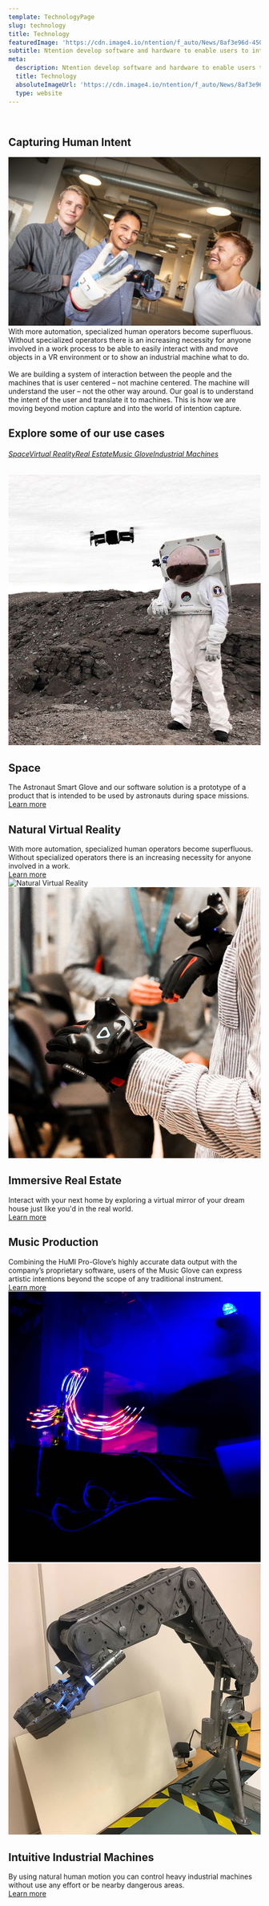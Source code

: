 ```yaml
---
template: TechnologyPage
slug: technology
title: Technology
featuredImage: 'https://cdn.image4.io/ntention/f_auto/News/8af3e96d-450b-4b90-8acb-ea72786a55d5.Jpeg'
subtitle: Ntention develop software and hardware to enable users to interact with technology in a new way. We focus on sensor-based smart gloves and Ntention Software Platform.
meta:
  description: Ntention develop software and hardware to enable users to interact with technology in a new way. We focus on sensor-based smart gloves and Ntention Software Platform.
  title: Technology
  absoluteImageUrl: 'https://cdn.image4.io/ntention/f_auto/News/8af3e96d-450b-4b90-8acb-ea72786a55d5.Jpeg'
  type: website
---
```


&nbsp;
<div class="row space-100b">
<div class="container">
    <h2>Capturing Human Intent</h2>
</div>
<div class="column">
    <div class="container">
      <img src="images/Technology.jpg" alt="Intuitive interaction systems">
    </div>
</div>
<div class="column">
    <div class="container hover-image">
    With more automation, specialized human operators become superfluous. Without specialized operators there is an increasing necessity for anyone involved in a work process to be able to easily interact with and move objects in a VR environment or to show an industrial machine what to do.<br><br>
    We are building a system of interaction between the people and the machines that is user centered – not machine centered. The machine will understand the user – not the other way around. Our goal is to understand the intent of the user and translate it to machines. This is how we are moving beyond motion capture and into the world of intention capture.
    </div>
</div>
</div>




<div class="section space-100t">
    <div class="container">
    <h2>Explore some of our use cases</h2>
    </div>
       <div class="full-width taCenter technology-nav hide-mobile">
           <h6><a href="#space">Space</a><a href="#virtual-reality">Virtual Reality</a><a href="#real-estate">Real Estate</a><a href="#music-glove">Music Glove</a><a href="#industrial-machines">Industrial Machines</a></h6>
       </div>
    <div class="full-width-white technology-section-white">
        <div class="column" id="space">
            <div class="container">
              <img src="images/Astronautglove-showcase.jpg" alt="Space">
            </div>
        </div>
        <div class="column">
            <div class="container">
            <h2>Space</h2>
            The Astronaut Smart Glove and our software solution is a prototype of a product that is intended to be used by astronauts during space missions.
            <div class="space-20t">
                <a class="button" href="/technology/space">Learn more</a>
            </div>
            </div>
        </div>
    </div>
    <div class="full-width technology-section-black">
        <div class="column">
            <div class="container">
            <h2>Natural Virtual Reality</h2>
            With more automation, specialized human operators become superfluous. Without specialized operators there is an increasing necessity for anyone involved in a work.
            <div class="space-20t">
                <a class="button" href="/technology/virtual-reality">Learn more</a>
            </div>
            </div>
        </div>
        <div class="column" id="virtual-reality">
            <div class="container">
              <img src="https://cdn.image4.io/ntention/f_auto/Technology/802c6ae9-df9f-4b66-9c2b-461528e668a4.Jpeg" alt="Natural Virtual Reality">
            </div>
        </div>
    </div>
    <div class="full-width-white technology-section-white">
        <div class="column" id="real-estate">
            <div class="container">
              <img src="images/Real-estate-showcase.jpg" alt="Immersive Real Estate">
            </div>
        </div>
        <div class="column">
            <div class="container">
            <h2>Immersive Real Estate</h2>
            Interact with your next home by exploring a virtual mirror of your dream house just like you'd in the real world.  
            <div class="space-20t">
                <a class="button" href="/technology/real-estate">Learn more</a>
            </div>
            </div>
        </div>
    </div>
    <div class="full-width technology-section-black">
        <div class="column">
            <div class="container">
            <h2>Music Production</h2>
            Combining the HuMI Pro-Glove’s highly accurate data output with the company’s proprietary software, users of the Music Glove can express artistic intentions beyond the scope of any traditional instrument.
            <div class="space-20t">
                <a class="button" href="/technology/music-glove">Learn more</a>
            </div>
            </div>
        </div>
        <div class="column" id="music-glove">
            <div class="container">
              <img src="images/Music-glove.jpg" alt="Music Production">
            </div>
        </div>
    </div>
    <div class="full-width-white technology-section-white">
        <div class="column" id="industrial-machines">
            <div class="container">
              <img src="images/Industrial-machines.jpg" alt="Intuitive industrial machines">
            </div>
        </div>
        <div class="column">
            <div class="container">
            <h2>Intuitive Industrial Machines</h2>
            By using natural human motion you can control heavy industrial machines without use any effort or be nearby dangerous areas.
            <div class="space-20t">
                <a class="button" href="/technology/industrial-machines">Learn more</a>
            </div>
            </div>
        </div>
    </div>
</div>
